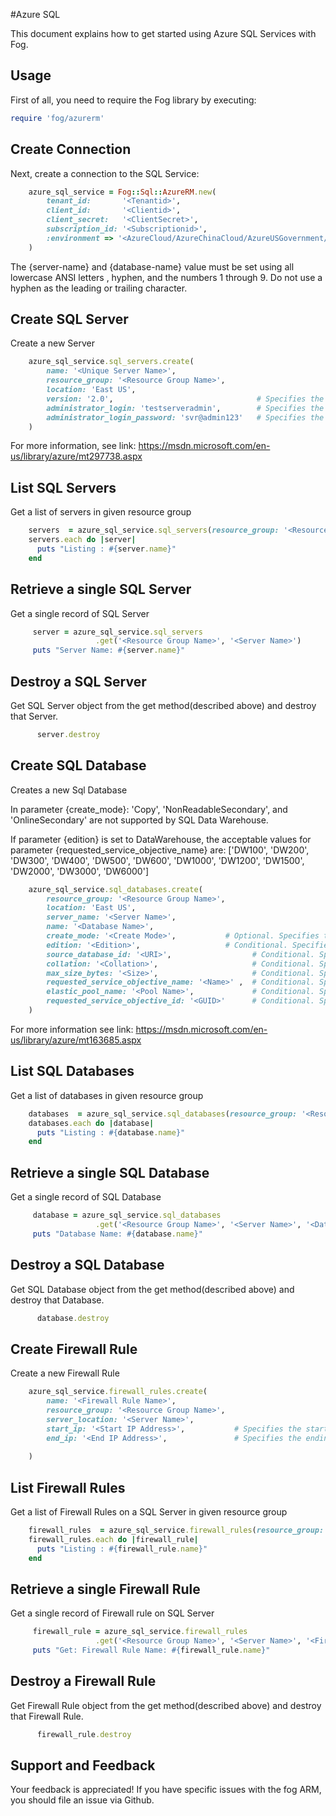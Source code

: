 #Azure SQL

This document explains how to get started using Azure SQL Services with Fog.

## Usage

First of all, you need to require the Fog library by executing:

```ruby
require 'fog/azurerm'
```

## Create Connection

Next, create a connection to the SQL Service:

```ruby
    azure_sql_service = Fog::Sql::AzureRM.new(
        tenant_id:       '<Tenantid>',                                                      # Tenant id of Azure Active Directory Application
        client_id:       '<Clientid>',                                                      # Client id of Azure Active Directory Application
        client_secret:   '<ClientSecret>',                                                  # Client Secret of Azure Active Directory Application
        subscription_id: '<Subscriptionid>',                                                # Subscription id of an Azure Account
        :environment => '<AzureCloud/AzureChinaCloud/AzureUSGovernment/AzureGermanCloud>'   # Azure cloud environment. Default is AzureCloud.
    )
```

The {server-name} and {database-name} value must be set using all lowercase ANSI letters , hyphen, and the numbers 1 through 9. Do not use a hyphen as the leading or trailing character.


## Create SQL Server

Create a new Server

```ruby
    azure_sql_service.sql_servers.create(
        name: '<Unique Server Name>',
        resource_group: '<Resource Group Name>',
        location: 'East US',
        version: '2.0',                                # Specifies the version of the Azure server. The acceptable value are: '2.0' or '12.0'
        administrator_login: 'testserveradmin',        # Specifies the name of the SQL administrator.
        administrator_login_password: 'svr@admin123'   # Specifies the password of the SQL administrator.
    )
```
For more information, see link: https://msdn.microsoft.com/en-us/library/azure/mt297738.aspx

## List SQL Servers
Get a list of servers in given resource group
```ruby
    servers  = azure_sql_service.sql_servers(resource_group: '<Resource Group Name>')
    servers.each do |server|
      puts "Listing : #{server.name}"
    end
```

## Retrieve a single SQL Server

Get a single record of SQL Server

```ruby
     server = azure_sql_service.sql_servers
                   .get('<Resource Group Name>', '<Server Name>')
     puts "Server Name: #{server.name}"
```

## Destroy a SQL Server

Get SQL Server object from the get method(described above) and destroy that Server.

```ruby
      server.destroy
```

## Create SQL Database

Creates a new Sql Database

In parameter {create_mode}: 'Copy', 'NonReadableSecondary', and 'OnlineSecondary' are not supported by SQL Data Warehouse.

If parameter {edition} is set to DataWarehouse, the acceptable values for parameter {requested_service_objective_name} are: ['DW100', 'DW200', 'DW300', 'DW400', 'DW500', 'DW600', 'DW1000', 'DW1200', 'DW1500', 'DW2000', 'DW3000', 'DW6000'] 

```ruby
    azure_sql_service.sql_databases.create(
        resource_group: '<Resource Group Name>',
        location: 'East US',
        server_name: '<Server Name>',
        name: '<Database Name>',
        create_mode: '<Create Mode>',           # Optional. Specifies the type of database to create. The default value is Default. The acceptable values are: [Copy, Default, NonReadableSecondary, OnlineSecondary, PointInTimeRestore, PointInTimeRestore, Restore]
        edition: '<Edition>',                   # Conditional. Specifies the edition of the database. If createMode is set to Default, then this value must be specified. The acceptable value are: [Basic, Standard, Premium, DataWarehouse]
        source_database_id: '<URI>',                  # Conditional. Specifies the URI of the source database. If createMode is not set to Default, then this value must be specified.
        collation: '<Collation>',                     # Conditional. Specifies the name of the collation. If createMode is set to Default, then this value must be specified. 
        max_size_bytes: '<Size>',                     # Conditional. Specifies the maximum size to which the database may grow. If createMode is set to Default, then this value must be specified.
        requested_service_objective_name: '<Name>' ,  # Conditional. Specifies the requested service level of the database. If requestedServiceObjectiveId is specified, then this value must not be specified. The acceptable value are: [Basic, S0, S1, S2, S3, P1, P2, P4, P6, P11, ElasticPool]
        elastic_pool_name: '<Pool Name>',             # Conditional. Specifies the name of the elastic database pool. If requestedServiceObjectiveId or requestedServiceObjectiveName is set to ElasticPool, then this value must be specified.
        requested_service_objective_id: '<GUID>'      # Conditional. Specifies the identifier of the requested service level. If requestedServiceObjectiveName is specified, then this value must not be specified.   
    )
```
For more information see link: https://msdn.microsoft.com/en-us/library/azure/mt163685.aspx  

## List SQL Databases
Get a list of databases in given resource group

```ruby
    databases  = azure_sql_service.sql_databases(resource_group: '<Resource Group Name>', server_name: '<Server Name>')
    databases.each do |database|
      puts "Listing : #{database.name}"
    end
```

## Retrieve a single SQL Database

Get a single record of SQL Database

```ruby
     database = azure_sql_service.sql_databases
                   .get('<Resource Group Name>', '<Server Name>', '<Database Name>')
     puts "Database Name: #{database.name}"
```

## Destroy a SQL Database

Get SQL Database object from the get method(described above) and destroy that Database.

```ruby
      database.destroy
```

## Create Firewall Rule

Create a new Firewall Rule

```ruby
    azure_sql_service.firewall_rules.create(
        name: '<Firewall Rule Name>',
        resource_group: '<Resource Group Name>',
        server_location: '<Server Name>',
        start_ip: '<Start IP Address>',           # Specifies the starting IP address to allow through the firewall.
        end_ip: '<End IP Address>',               # Specifies the ending IP address to allow through the firewall.
        
    )
```

## List Firewall Rules
Get a list of Firewall Rules on a SQL Server in given resource group
```ruby
    firewall_rules  = azure_sql_service.firewall_rules(resource_group: '<Resource Group Name>', server_name: '<Server Name>')
    firewall_rules.each do |firewall_rule|
      puts "Listing : #{firewall_rule.name}"
    end
```

## Retrieve a single Firewall Rule
Get a single record of Firewall rule on SQL Server
```ruby
     firewall_rule = azure_sql_service.firewall_rules
                   .get('<Resource Group Name>', '<Server Name>', '<Firewall Rule Name>')
     puts "Get: Firewall Rule Name: #{firewall_rule.name}"
```

## Destroy a Firewall Rule
Get Firewall Rule object from the get method(described above) and destroy that Firewall Rule.

```ruby
      firewall_rule.destroy
```


## Support and Feedback
Your feedback is appreciated! If you have specific issues with the fog ARM, you should file an issue via Github.
